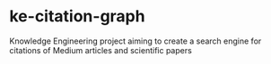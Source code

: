 # ke-citation-graph
Knowledge Engineering project aiming to create a search engine for citations of Medium articles and scientific papers
